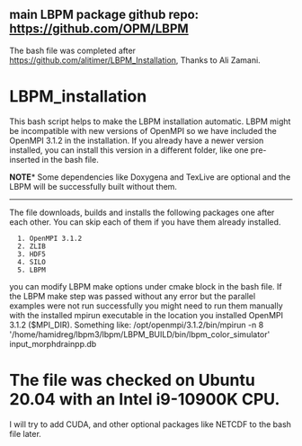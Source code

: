 ## main LBPM package github repo: https://github.com/OPM/LBPM 
 The bash file was completed after https://github.com/alitimer/LBPM_Installation, Thanks to Ali Zamani.
# LBPM_installation
This bash script helps to make the LBPM installation automatic. 
LBPM might be incompatible with new versions of OpenMPI so we have included the OpenMPI 3.1.2 in the installation. 
If you already have a newer version installed, you can install this version in a different folder, like one pre-inserted in the bash file. 


********NOTE*********
Some dependencies like Doxygena and TexLive are optional and the LBPM will be successfully built without them. 
**********************
The file downloads, builds and installs the following packages one after each other. You can skip each of them if you have them already installed. 

      1. OpenMPI 3.1.2
      2. ZLIB 
      3. HDF5
      4. SILO
      5. LBPM

you can modify LBPM make options under cmake block in the bash file. 
If the LBPM make step was passed without any error but the parallel examples were not run successfully you might need to run them manually with the installed mpirun executable in the location you installed OpenMPI 3.1.2 ($MPI_DIR). Something like: 
/opt/openmpi/3.1.2/bin/mpirun -n 8 '/home/hamidreg/lbpm3/lbpm/LBPM_BUILD/bin/lbpm_color_simulator'  input_morphdrainpp.db

# The file was checked on Ubuntu 20.04 with an Intel i9-10900K CPU. 

I will try to add CUDA, and other optional packages like NETCDF to the bash file later. 
